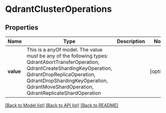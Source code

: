 # QdrantClusterOperations



## Properties
Name | Type | Description | Notes
------------ | ------------- | ------------- | -------------
**value** | This is a anyOf model. The value must be any of the following types: QdrantAbortTransferOperation, QdrantCreateShardingKeyOperation, QdrantDropReplicaOperation, QdrantDropShardingKeyOperation, QdrantMoveShardOperation, QdrantReplicateShardOperation |  | [optional] 





[[Back to Model list]](../README.md#models) [[Back to API list]](../README.md#api-endpoints) [[Back to README]](../README.md)


